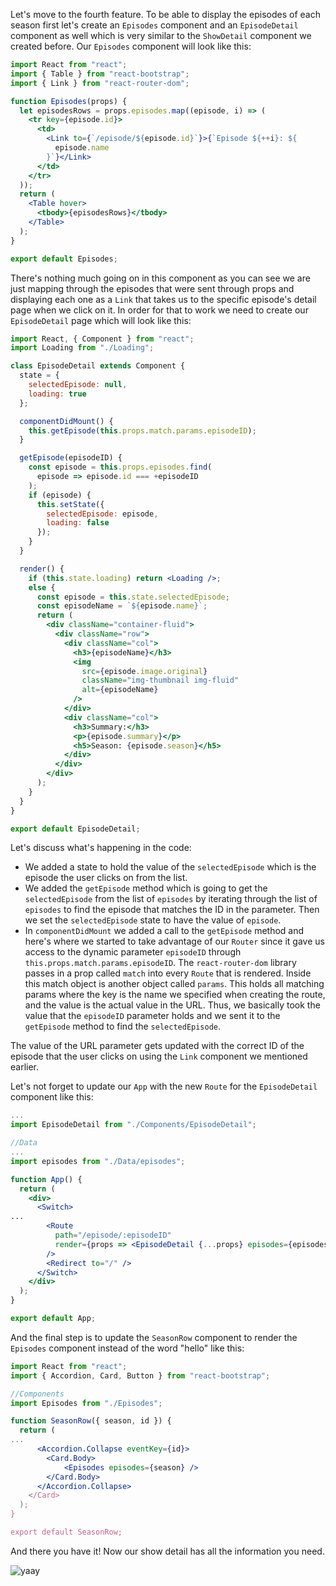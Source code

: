 Let's move to the fourth feature. To be able to display the episodes of each season first let's create an `Episodes` component and an `EpisodeDetail` component as well which is very similar to the `ShowDetail` component we created before.
Our `Episodes` component will look like this:

```jsx
import React from "react";
import { Table } from "react-bootstrap";
import { Link } from "react-router-dom";

function Episodes(props) {
  let episodesRows = props.episodes.map((episode, i) => (
    <tr key={episode.id}>
      <td>
        <Link to={`/episode/${episode.id}`}>{`Episode ${++i}: ${
          episode.name
        }`}</Link>
      </td>
    </tr>
  ));
  return (
    <Table hover>
      <tbody>{episodesRows}</tbody>
    </Table>
  );
}

export default Episodes;
```

There's nothing much going on in this component as you can see we are just mapping through the episodes that were sent through props and displaying each one as a `Link` that takes us to the specific episode's detail page when we click on it.
In order for that to work we need to create our `EpisodeDetail` page which will look like this:

```jsx
import React, { Component } from "react";
import Loading from "./Loading";

class EpisodeDetail extends Component {
  state = {
    selectedEpisode: null,
    loading: true
  };

  componentDidMount() {
    this.getEpisode(this.props.match.params.episodeID);
  }

  getEpisode(episodeID) {
    const episode = this.props.episodes.find(
      episode => episode.id === +episodeID
    );
    if (episode) {
      this.setState({
        selectedEpisode: episode,
        loading: false
      });
    }
  }

  render() {
    if (this.state.loading) return <Loading />;
    else {
      const episode = this.state.selectedEpisode;
      const episodeName = `${episode.name}`;
      return (
        <div className="container-fluid">
          <div className="row">
            <div className="col">
              <h3>{episodeName}</h3>
              <img
                src={episode.image.original}
                className="img-thumbnail img-fluid"
                alt={episodeName}
              />
            </div>
            <div className="col">
              <h3>Summary:</h3>
              <p>{episode.summary}</p>
              <h5>Season: {episode.season}</h5>
            </div>
          </div>
        </div>
      );
    }
  }
}

export default EpisodeDetail;
```

Let's discuss what's happening in the code:

- We added a state to hold the value of the `selectedEpisode` which is the episode the user clicks on from the list.
- We added the `getEpisode` method which is going to get the `selectedEpisode` from the list of `episodes` by iterating through the list of `episodes` to find the episode that matches the ID in the parameter. Then we set the `selectedEpisode` state to have the value of `episode`.
- In `componentDidMount` we added a call to the `getEpisode` method and here's where we started to take advantage of our `Router` since it gave us access to the dynamic parameter `episodeID` through `this.props.match.params.episodeID`. The `react-router-dom` library passes in a prop called `match` into every `Route` that is rendered. Inside this match object is another object called `params`. This holds all matching params where the key is the name we specified when creating the route, and the value is the actual value in the URL. Thus, we basically took the value that the `episodeID` parameter holds and we sent it to the `getEpisode` method to find the `selectedEpisode`.

The value of the URL parameter gets updated with the correct ID of the episode that the user clicks on using the `Link` component we mentioned earlier.

Let's not forget to update our `App` with the new `Route` for the `EpisodeDetail` component like this:

```jsx
...
import EpisodeDetail from "./Components/EpisodeDetail";

//Data
...
import episodes from "./Data/episodes";

function App() {
  return (
    <div>
      <Switch>
...
        <Route
          path="/episode/:episodeID"
          render={props => <EpisodeDetail {...props} episodes={episodes} />}
        />
        <Redirect to="/" />
      </Switch>
    </div>
  );
}

export default App;
```

And the final step is to update the `SeasonRow` component to render the `Episodes` component instead of the word "hello" like this:

```jsx
import React from "react";
import { Accordion, Card, Button } from "react-bootstrap";

//Components
import Episodes from "./Episodes";

function SeasonRow({ season, id }) {
  return (
...
      <Accordion.Collapse eventKey={id}>
        <Card.Body>
            <Episodes episodes={season} />
        </Card.Body>
      </Accordion.Collapse>
    </Card>
  );
}

export default SeasonRow;
```

And there you have it! Now our show detail has all the information you need.

![yaay](https://media3.giphy.com/media/3ov9k7AbzUYmckXSQE/giphy.gif)
